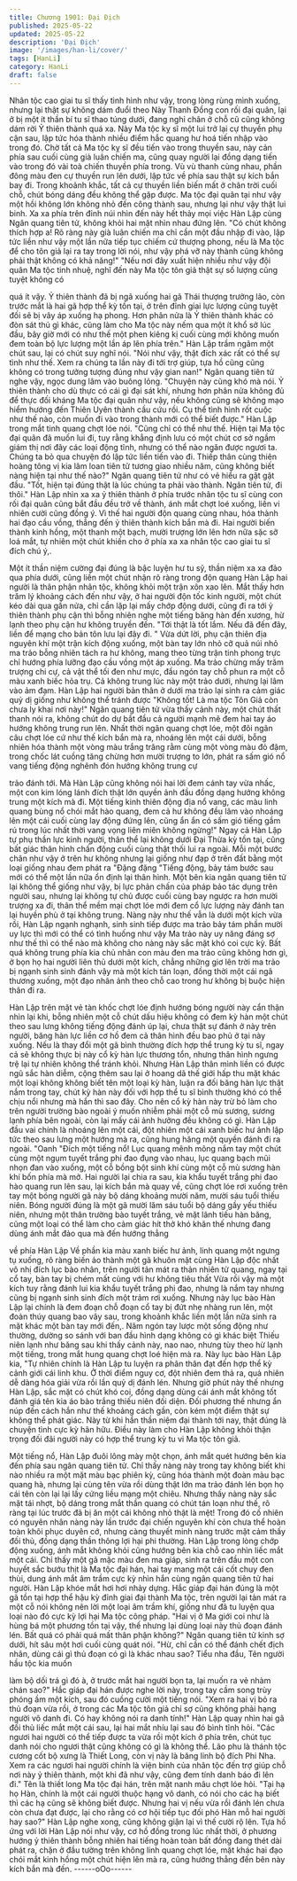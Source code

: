 ```yaml
---
title: Chương 1901: Đại Địch
published: 2025-05-22
updated: 2025-05-22
description: 'Đại Địch'
image: '/images/han-li/cover/'
tags: [HanLi]
category: HanLi
draft: false
---
```


Nhân tộc cao giai tu sĩ thấy tình hình như vậy, trong lòng rùng
mình xuống, nhưng lại thật sự không dám đuổi theo
Này Thanh Đồng con rối đại quân, lại ở bị một ít thần bí tu sĩ thao
túng dưới, đang nghỉ chân ở chỗ cũ cũng không dám rời Ỷ thiên
thành quá xa.
Này Ma tộc kỵ sĩ một lui trở lại cự thuyền phụ cận sau, lập tức
hóa thành nhiều điểm hắc quang hư hoá tiến nhập vào trong đó.
Chờ tất cả Ma tộc kỵ sĩ đều tiến vào trong thuyền sau, này cản
phía sau cuối cùng già luân chiến ma, cũng quay người lại đồng
dạng tiến vào trong đó vài toà chiến thuyền phía trong.
Vù vù thanh cùng nhau, phần đông màu đen cự thuyền run lên
dưới, lập tức về phía sau thật sự kích bắn bay đi. Trong khoảnh
khắc, tất cả cự thuyền liền biến mất ở chân trời cuối chỗ, chút
bóng dáng đều không thể gặp được.
Ma tộc đại quân tại như vậy một hồi không lớn không nhỏ đến
công thành sau, nhưng lại như vậy thật lui binh.
Xa xa phía trên đỉnh núi nhìn đến này hết thảy mọi việc Hàn Lập
cùng Ngân quang tiên tử, không khỏi hai mặt nhìn nhau đứng lên.
"Có chút không thích hợp a! Rõ ràng này già luân chiến ma chỉ
cần một đầu nhập đi vào, lập tức liền như vậy một lần nữa tiếp tục
chiếm cứ thượng phong, nếu là Ma tộc để cho tôn giả lại ra tay
trong lời nói, như vậy phá vỡ này thành cũng không phải thật
không có khả năng!"
"Nếu nơi đây xuất hiện nhiều như vậy đội quân Ma tộc tinh nhuệ,
nghĩ đến này Ma tộc tôn giả thật sự số lượng cũng tuyệt không có

quá ít vậy. Ỷ thiên thành đã bị ngã xuống hai gã Thái thượng
trưởng lão, còn trước mắt là hai gã hợp thể kỳ tồn tại, ở trên đỉnh
giai lực lượng cũng tuyệt đối sẽ bị vây áp xuống hạ phong. Hơn
phân nửa là Ỷ thiên thành khác có đòn sát thủ gì khác, cũng làm
cho Ma tộc này nếm qua một ít khổ sở lúc đầu, bây giờ mới có
như thế một phen kiêng kị cuối cùng mới không muốn đem toàn
bộ lực lượng một lần áp lên phía trên." Hàn Lập trầm ngâm một
chút sau, lại có chút suy nghĩ nói.
"Nói như vậy, thật đích xác rất có thể sự tình như thế. Xem ra
chúng ta lần này đi tới trợ giúp, tựa hồ cũng cũng không có trong
tưởng tượng đúng như vậy gian nan!" Ngân quang tiên tử nghe
vậy, ngọc dung lâm vào buông lỏng.
"Chuyện này cũng khó mà nói. Ỷ thiên thành cho dù thực có cái gì
đại sát khí, nhưng hơn phân nửa không đủ để thực đối kháng Ma
tộc đại quân như vậy, nếu không cũng sẽ không mạo hiểm hướng
đến Thiên Uyên thành cầu cứu rồi. Cụ thể tình hình rốt cuộc như
thế nào, còn muốn đi vào trong thành mới có thể biết được." Hàn
Lập trong mắt tinh quang chợt lóe nói.
"Cũng chỉ có thể như thế. Hiện tại Ma tộc đại quân đã muốn lui đi,
tuy rằng khẳng định lưu có một chút cơ sở ngầm giám thị nơi đây
các loại động tĩnh, nhưng có thể nào ngăn được ngươi ta. Chúng
ta bỏ qua chuyện đó lập tức liền tiến vào đi. Thiếp thân cùng thiên
hoàng tông vị kia lâm loan tiên tử tương giao nhiều năm, cũng
không biết nàng hiện tại như thế nào?" Ngân quang tiên tử như
có vẻ hiểu ra gật gật đầu.
"Tốt, hiện tại đúng thật là lúc chúng ta phải vào thành. Ngân tiên
tử, đi thôi." Hàn Lập nhìn xa xa ỷ thiên thành ở phía trước nhân
tộc tu sĩ cùng con rối đại quân cũng bắt đầu đều trở về thành, ánh
mắt chợt loé xuống, liền vi nhiên cười cũng đồng ý.
Vì thế hai người độn quang cùng nhau, hóa thành hai đạo cầu
vồng, thẳng đến ỷ thiên thành kích bắn mà đi.
Hai người biến thành kinh hồng, một thanh một bạch, mười
trượng lớn lên hơn nữa sặc sỡ loá mắt, tự nhiên một chút khiến
cho ở phía xa xa nhân tộc cao giai tu sĩ đích chú ý,.

Một ít thần niệm cường đại đúng là bậc luyện hư tu sỹ, thần niệm
xa xa đảo qua phía dưới, cũng liền một chút nhận rõ ràng trong
độn quang Hàn Lập hai người là thân phận nhân tộc, không khỏi
một trận xôn xao lên.
Mắt thấy hơn trăm lý khoảng cách đến như vậy, ở hai người độn
tốc kinh người, một chút kéo dài qua gần nửa, chỉ cần lặp lại mấy
chớp động dưới, cũng đi ra tới ỷ thiên thành phụ cận thì bỗng
nhiên nghe một tiếng băng hàn đến xương, hừ lạnh theo phụ cận
hư không truyền đến.
"Tới thật là tốt lắm. Nếu đã đến đây, liền để mạng cho bản tôn lưu
lại đây đi.
"
Vừa dứt lời, phụ cận thiên địa nguyên khí một trận kích động
xuống, một bàn tay lớn nhỏ cỡ quả núi nhỏ ma trảo bỗng nhiên
tách ra hư không, mang theo từng trận tinh phong trực chỉ hướng
phía lưỡng đạo cầu vồng một áp xuống.
Ma trảo chừng mấy trăm trượng chi cự, cả vật thể tối đen như
mực, đầu ngón tay chỗ phun ra một cỗ màu xanh biếc hỏa trụ.
Cả không trung lúc này một trảo dưới, nhưng lại lâm vào ảm đạm.
Hàn Lập hai người bản thân ở dưới ma trảo lại sinh ra cảm giác
quỷ dị giống như không thể tránh được
"Không tốt! Là ma tộc Tôn Giả còn chưa ly khai nơi này!" Ngân
quang tiên tử vừa thấy cảnh này, một chút thất thanh nói ra,
không chút do dự bắt đầu cả người mạnh mẽ đem hai tay áo
hướng không trung run lên.
Nhất thời ngân quang chợt lóe, một đôi ngân câu chợt lóe cứ như
thế kích bắn mà ra, nhoáng lên một cái dưới, bỗng nhiên hóa
thành một vòng màu trắng trăng rằm cùng một vòng màu đỏ đậm,
trong chốc lát cuồng tăng chừng hơn mười trượng to lớn, phát ra
sấm gió nổ vang tiếng động nghênh đón hướng không trung cự

trảo đánh tới.
Mà Hàn Lập cũng không nói hai lời đem cánh tay vừa nhấc, một
con kim lóng lánh đích thật lớn quyền ảnh đầu đồng dạng hướng
không trung một kích mà đi.
Một tiếng kinh thiên động địa nổ vang, các màu linh quang bùng
nổ chói mắt hào quang, đem cả hư không đều lâm vào nhoáng
lên một cái cuối cùng lay động đứng lên, cũng ẩn ẩn có sấm gió
tiếng gầm rú trong lúc nhất thời vang vọng liên miên không
ngừng!"
Ngay cả Hàn Lập tự phụ thần lực kinh người, thân thể lại không
dưới Đại Thừa kỳ tồn tại, cũng bất giác thân hình chấn động cuối
cùng thật thối lui ra ngoài.
Mỗi một bước chân như vậy ở trên hư không nhưng lại giống như
đạp ở trên đất bằng một loại giống nhau đem phát ra "Đặng đặng
"Tiếng động, bảy tám bước sau mới có thể một lần nữa ổn định lại
thân hình.
Một bên kia ngân quang tiên tử lại không thể giống như vậy, bị lực
phản chấn của pháp bảo tác dụng trên người sau, nhưng lại
không tự chủ được cuối cùng bay ngược ra hơn mười trượng xa
đi, thân thể mềm mại chợt lóe mới đem cổ lực lượng này đánh tan
lại huyền phù ở tại không trung.
Nàng này như thế vẫn là dưới một kích vừa rồi, Hàn Lập ngạnh
nghạnh, sinh sinh tiếp được ma trảo bảy tám phần mười uy lực thì
mới có thể có tình huống như vậy
Ma trảo này uy năng đáng sợ như thế thì có thể nào mà không
cho nàng này sắc mặt khó coi cực kỳ.
Bất quá không trung phía kia chủ nhân con màu đen ma trảo cũng
không hơn gì, ở bọn họ hai người liên thủ dưới một kích, chẳng
những giơ lên trời ma trảo bị ngạnh sinh sinh đánh vậy mà một
kích tán loạn, đồng thời một cái ngã thương xuống, một đạo nhân
ảnh theo chỗ cao trong hư không bị buộc hiện thân đi ra.

Hàn Lập trên mặt vẻ tàn khốc chợt lóe định hướng bóng người
này cẩn thận nhìn lại khi, bỗng nhiên một cỗ chút dấu hiệu không
có đem kỳ hàn một chút theo sau lưng không tiếng động đánh úp
lại, chưa thật sự đánh ở này trên người, băng hàn lực liền cơ hồ
đem cả thân hình đều bao phủ ở tại này xuống.
Nếu là thay đổi một gã bình thường đích hợp thể trung kỳ tu sĩ,
ngay cả sẽ không thực bị này cổ kỳ hàn lực thương tổn, nhưng
thân hình ngưng trệ lại tự nhiên không thể tránh khỏi.
Nhưng Hàn Lập thân mình liền có được ngũ sắc hàn diễm, cộng
thêm sau lại ở hoang dã thế giới hấp thu mặt khác một loại không
không biết tên một loại kỳ hàn, luận ra đối băng hàn lực thật nắm
trong tay, chút kỳ hàn này đối với hợp thể tu sĩ bình thường khó có
thể chịu nổi nhưng mà hắn thì sao đây.
Cho nên cổ kỳ hàn này trừ bỏ làm cho trên người trường bào
ngoài ý muốn nhiễm phải một cỗ mù sương, sương lạnh phía bên
ngoài, còn lại mấy cái ảnh hưởng đều không có gì.
Hàn Lập đầu vai chính là nhoáng lên một cái, đột nhiên một cái
xanh biếc hư ảnh lập tức theo sau lưng một hướng mà ra, cũng
hung hăng một quyền đánh đi ra ngoài.
"Oanh "Đích một tiếng nổ!
Lục quang mênh mông nắm tay một chút cùng một ngụm tuyết
trắng phi đao đụng vào nhau, lục quang bạch mũi nhọn đan vào
xuống, một cỗ bồng bột sinh khí cùng một cỗ mù sương hàn khí
bốn phía mà mở.
Hai người lại chia ra sau, kia khẩu tuyết trắng phi đao hào quang
run lên sau, lại kích bắn mà quay về, cũng chợt lóe rơi xuống trên
tay một bóng người gã này bộ dáng khoảng mười năm, mười sáu
tuổi thiếu niên.
Bóng người đúng là một gã mười lăm sáu tuổi bộ dáng gầy yếu
thiếu niên, nhưng một thân trường bào tuyết trắng, vẻ mặt lãnh
tiếu hàn băng, cũng một loại có thể làm cho cảm giác hít thở khó
khăn thế nhưng đang dùng ánh mắt đảo qua mà đến hướng thẳng

về phía Hàn Lập
Về phần kia màu xanh biếc hư ảnh, linh quang một ngưng tụ
xuống, rõ ràng biến ảo thành một gã khuôn mặt cùng Hàn Lập
độc nhất vô nhị đích lục bào nhân, trên người tản mát ra thản
nhiên tử quang, ngay tại cổ tay, bàn tay bị chém mất cùng với hư
không tiêu thất
Vừa rồi vậy mà một kích tuy rằng đánh lui kia khẩu tuyết trắng phi
đao, nhưng là nắm tay nhưng cũng bị ngạnh sinh sinh đích một
trảm rơi xuống.
Nhưng này lục bào Hàn Lập lại chính là đem đoạn chỗ đoạn cổ
tay bị đứt nhẹ nhàng run lên, một đoàn thúy quang bao vây sau,
trong khoảnh khắc liền một lần nữa sinh ra mặt khác một bàn tay
mới đến,.
Năm ngón tay lược một sống động như thường, dường so sánh
với ban đầu hình dạng không có gì khác biệt
Thiếu niên lạnh như băng sau khi thấy cảnh này, nao nao, nhưng
tùy theo hừ lạnh một tiếng, trong mắt hung quang chợt loé hiện
mà ra.
Này lục bào Hàn Lập kia, "Tự nhiên chính là Hàn Lập tu luyện ra
phân thân đạt đến hợp thể kỳ cảnh giới cái linh khu. Ở thời điểm
nguy cơ, đột nhiên đem thả ra, quả nhiên dễ dàng hóa giải vừa rồi
lần quỷ dị đánh lén.
Nhưng giờ phút này thế nhưng Hàn Lập, sắc mặt có chút khó coi,
đồng dạng dùng cái ánh mắt không tốt đánh giá tên kia áo bào
trắng thiếu niên đối diện.
Đối phương thế nhưng ẩn núp đến cách hắn như thế khoảng
cách gần, còn kém một điểm thật sự không thể phát giác. Này từ
khi hắn thần niệm đại thành tới nay, thật đúng là chuyện tình cực
kỳ hãn hữu.
Điều này làm cho Hàn Lập không khỏi thận trọng đối đãi người
này có hợp thể trung kỳ tu vi Ma tộc tôn giả.

Một tiếng nổ, Hàn Lập đuôi lông mày một chọn, ánh mắt quét
hướng bên kia đến phía sau ngân quang tiên tử.
Chỉ thấy nàng này trong tay không biết khi nào nhiều ra một mặt
màu bạc phiên kỳ, cũng hóa thành một đoàn màu bạc quang hà,
nhưng lại cùng tên vừa rồi dùng thật lớn ma trảo đánh lén bọn họ
cái tên còn lại lại lấy cứng liều mạng một chiêu.
Nhưng thấy nàng này sắc mặt tái nhợt, bộ dáng trong mắt thần
quang có chút tán loạn như thế, rõ ràng tại lúc trước đã bị ăn một
cái không nhỏ thật là mệt!
Trong đó cố nhiên có nguyên nhân nàng này lần trước đại chiến
nguyên khí còn chưa thể hoàn toàn khôi phục duyên cớ, nhưng
càng thuyết minh nàng trước mặt cảm thấy đối thủ, đồng dạng
thần thông lợi hại phi thường.
Hàn Lập trong lòng chớp động xuống, ánh mắt không khỏi cũng
hướng bên kia chỗ cao nhìn liếc mắt một cái.
Chỉ thấy một gã mặc màu đen ma giáp, sinh ra trên đầu một con
huyết sắc bướu thịt là Ma tộc đại hán, hai tay mang một cái cốt
chuy đen thùi, dung ánh mắt âm trầm cực kỳ nhìn hắn cùng ngân
quang tiên tử hai người.
Hàn Lập khóe mắt hơi hơi nhảy dựng.
Hắc giáp đại hán đúng là một gã tồn tại hợp thể hậu kỳ đỉnh giai
đại thành Ma tộc, trên người lại tản mát ra một cỗ nói không nên
lời một loại âm trầm khí, giống như đã tu luyện qua loại nào đó
cực kỳ lợi hại Ma tộc công pháp.
"Hai vị ở Ma giới coi như là hùng bá một phương tồn tại vậy, thế
nhưng lại dùng loại này thủ đoạn đánh lén. Bất quá có phải quá
mất thân phận không?" Ngân quang tiên tử kinh sợ dưới, hít sâu
một hơi cuối cùng quát nói.
"Hừ, chỉ cần có thể đánh chết địch nhân, dùng cái gì thủ đoạn có
gì là khác nhau sao? Tiểu nha đầu, Tên người hầu tộc kia muốn

làm bộ dối trá gì đó à, ở trước mắt hai người bọn ta, lại muốn ra
vẻ nhàm chán sao?" Hắc giáp đại hán được nghe lời này, trong
tay cầm song trùy phóng ầm một kích, sau đó cuồng cười một
tiếng nói.
"Xem ra hai vị bỏ ra thủ đoạn vừa rồi, ở trong các Ma tộc tôn giả
chỉ sợ cũng không phải hạng người vô danh đi. Có hay không nói
ra danh tính!" Hàn Lập quay nhìn hai gã đối thủ liếc mắt một cái
sau, lại hai mắt nhíu lại sau đó bình tĩnh hỏi.
"Các ngươi hai người có thể tiếp được ta vừa rồi một kích ở phía
trên, chút tục danh nói cho ngươi thật cũng không có gì là không
thể.
Lão phu là thánh tộc cương cốt bộ xưng là Thiết Long, còn vị này
là băng linh bộ đích Phi Nha. Xem ra các ngươi hai người chính là
viện binh của nhân tộc đến trợ giúp chỗ nơi này ỷ thiên thành, một
khi đã như vậy, cũng đem tính danh báo đi lên đi." Tên là thiết
long Ma tộc đại hán, trên mặt nanh mâu chợt lóe hỏi.
"Tại hạ họ Hàn, chính là một cái người thuộc hạng vô danh, có nói
cho các hạ biết thì các hạ cũng sẽ không biết được. Nhưng hai vị
nếu vừa rồi đánh lén chưa còn chưa đạt được, lại cho rằng có cơ
hội tiếp tục đối phó Hàn mỗ hai người hay sao?" Hàn Lập nghe
xong, cũng không giận lại vì thế cười rộ lên.
Tựa hồ ứng với lời Hàn Lập nói như vậy, cơ hồ đồng trong lúc
nhất thời, ở phương hướng ỷ thiên thành bỗng nhiên hai tiếng
hoàn toàn bất đồng đang thét dài phát ra, chặn ở đầu tường trên
không linh quang chợt lóe, mặt khác hai đạo chói mắt kinh hồng
một chút hiện lên mà ra, cũng hướng thẳng đến bên này kích bắn
mà đến.
------oOo------
